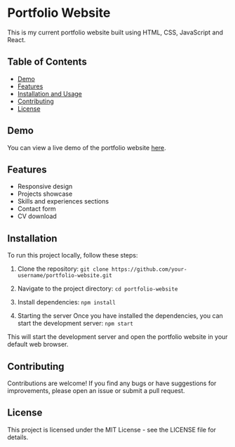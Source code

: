 # Portfolio Website

This is my current portfolio website built using HTML, CSS, JavaScript and React. 
## Table of Contents

- [Demo](#demo)
- [Features](#features)
- [Installation and Usage](#installation)
- [Contributing](#contributing)
- [License](#license)

## Demo

You can view a live demo of the portfolio website [here](https://kiancurranmahon.github.io).

## Features

- Responsive design
- Projects showcase
- Skills and experiences sections
- Contact form
- CV download

## Installation

To run this project locally, follow these steps:

1. Clone the repository:
 `git clone https://github.com/your-username/portfolio-website.git` 

2. Navigate to the project directory:
 `cd portfolio-website `

3. Install dependencies:
 `npm install `

4. Starting the server
Once you have installed the dependencies, you can start the development server:
`npm start `

This will start the development server and open the portfolio website in your default web browser.

## Contributing
Contributions are welcome! If you find any bugs or have suggestions for improvements, please open an issue or submit a pull request.

## License
This project is licensed under the MIT License - see the LICENSE file for details.
